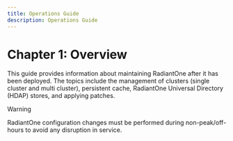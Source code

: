 ```yaml
---
title: Operations Guide
description: Operations Guide
---
```



# Chapter 1: Overview

This guide provides information about maintaining RadiantOne after it has been deployed. The
topics include the management of clusters (single cluster and multi cluster), persistent cache,
RadiantOne Universal Directory (HDAP) stores, and applying patches.

>[!warning]
>RadiantOne configuration changes must be performed during
non-peak/off-hours to avoid any disruption in service.

